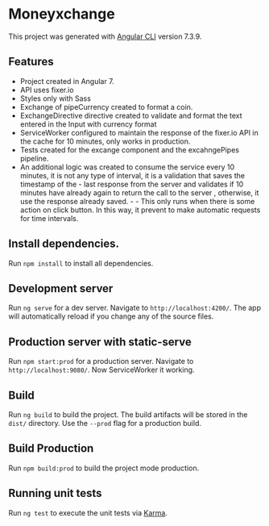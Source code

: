 # Moneyxchange

This project was generated with [Angular CLI](https://github.com/angular/angular-cli) version 7.3.9.

## Features

- Project created in Angular 7.
- API uses fixer.io
- Styles only with Sass
- Exchange of pipeCurrency created to format a coin.
- ExchangeDirective directive created to validate and format the text entered in the Input with currency format
- ServiceWorker configured to maintain the response of the fixer.io API in the cache for 10 minutes, only works in production.
- Tests created for the excange component and the excahngePipes pipeline.
- An additional logic was created to consume the service every 10 minutes, it is not any type of interval, it is a validation that saves the timestamp of the - last response from the server and validates if 10 minutes have already again to return the call to the server , otherwise, it use the response already saved. - - This only runs when there is some action  on click button. In this way, it prevent to make automatic requests for time intervals.

## Install dependencies.

Run `npm install` to install all dependencies.

## Development server

Run `ng serve` for a dev server. Navigate to `http://localhost:4200/`. The app will automatically reload if you change any of the source files.

## Production server with static-serve

Run `npm start:prod` for a production server. Navigate to `http://localhost:9080/`. Now ServiceWorker it working.

## Build

Run `ng build` to build the project. The build artifacts will be stored in the `dist/` directory. Use the `--prod` flag for a production build.

## Build Production

Run `npm build:prod` to build the project mode production. 

## Running unit tests

Run `ng test` to execute the unit tests via [Karma](https://karma-runner.github.io).
